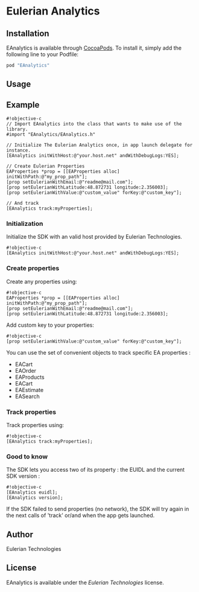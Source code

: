 # Eulerian Analytics #

## Installation ##

EAnalytics is available through [CocoaPods](http://cocoapods.org). To install
it, simply add the following line to your Podfile:

```ruby
pod "EAnalytics"
```

## Usage ##

## Example ##

```
#!objective-c
// Import EAnalytics into the class that wants to make use of the library.
#import "EAnalytics/EAnalytics.h"

// Initialize The Eulerian Analytics once, in app launch delegate for instance.
[EAnalytics initWithHost:@"your.host.net" andWithDebugLogs:YES];

// Create Eulerian Properties
EAProperties *prop = [[EAProperties alloc] initWithPath:@"my_prop_path"];
[prop setEulerianWithEmail:@"readme@mail.com"];
[prop setEulerianWithLatitude:48.872731 longitude:2.356003];
[prop setEulerianWithValue:@"custom_value" forKey:@"custom_key"];

// And track
[EAnalytics track:myProperties];
```

### Initialization ###

Initialize the SDK with an valid host provided by Eulerian Technologies.

```
#!objective-c
[EAnalytics initWithHost:@"your.host.net" andWithDebugLogs:YES];
```

### Create properties ###

Create any properties using:
```
#!objective-c
EAProperties *prop = [[EAProperties alloc] initWithPath:@"my_prop_path"];
[prop setEulerianWithEmail:@"readme@mail.com"];
[prop setEulerianWithLatitude:48.872731 longitude:2.356003];
```

Add custom key to your properties:
```
#!objective-c
[prop setEulerianWithValue:@"custom_value" forKey:@"custom_key"];
```

You can use the set of convenient objects to track specific EA properties :

* EACart
* EAOrder
* EAProducts
* EACart
* EAEstimate
* EASearch

### Track properties ###

Track properties using:

```
#!objective-c
[EAnalytics track:myProperties];
```

### Good to know ###

The SDK lets you access two of its property : the EUIDL and the current SDK version :

```
#!objective-c
[EAnalytics euidl];
[EAnalytics version];
```

If the SDK failed to send properties (no network), the SDK will try again in the next calls of 'track' or/and when the app gets launched.

## Author ##

Eulerian Technologies

## License ##

EAnalytics is available under the *Eulerian Technologies* license.